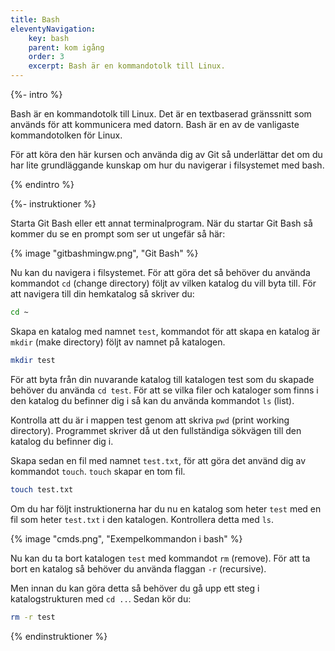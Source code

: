 ```yaml
---
title: Bash
eleventyNavigation:
    key: bash
    parent: kom igång
    order: 3
    excerpt: Bash är en kommandotolk till Linux.
---
```


{%- intro %}

Bash är en kommandotolk till Linux. Det är en textbaserad gränssnitt som används för att kommunicera med datorn. Bash är en av de vanligaste kommandotolken för Linux.

För att köra den här kursen och använda dig av Git så underlättar det om du har lite grundläggande kunskap om hur du navigerar i filsystemet med bash.

{% endintro %}

{%- instruktioner %}

Starta Git Bash eller ett annat terminalprogram.
När du startar Git Bash så kommer du se en prompt som ser ut ungefär så här:

{% image "gitbashmingw.png", "Git Bash" %}

Nu kan du navigera i filsystemet. För att göra det så behöver du använda kommandot `cd` (change directory) följt av vilken katalog du vill byta till. För att navigera till din hemkatalog så skriver du:

```bash
cd ~
```

Skapa en katalog med namnet `test`, kommandot för att skapa en katalog är `mkdir` (make directory) följt av namnet på katalogen.

```bash
mkdir test
```

För att byta från din nuvarande katalog till katalogen test som du skapade behöver du använda `cd test`. För att se vilka filer och kataloger som finns i den katalog du befinner dig i så kan du använda kommandot `ls` (list).

Kontrolla att du är i mappen test genom att skriva `pwd` (print working directory). Programmet skriver då ut den fullständiga sökvägen till den katalog du befinner dig i.

Skapa sedan en fil med namnet `test.txt`, för att göra det använd dig av kommandot `touch`. `touch` skapar en tom fil.

```bash
touch test.txt
```

Om du har följt instruktionerna har du nu en katalog som heter `test` med en fil som heter `test.txt` i den katalogen. Kontrollera detta med `ls`.

{% image "cmds.png", "Exempelkommandon i bash" %}

Nu kan du ta bort katalogen `test` med kommandot `rm` (remove). För att ta bort en katalog så behöver du använda flaggan `-r` (recursive).

Men innan du kan göra detta så behöver du gå upp ett steg i katalogstrukturen med `cd ..`. Sedan kör du:

```bash
rm -r test
```

{% endinstruktioner %}
